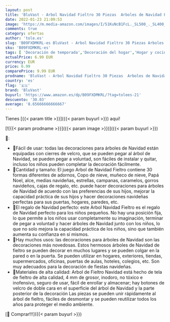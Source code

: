 ```yaml
---
layout: post
title: 'BluVast - Arbol Navidad Fieltro 30 Piezas  Arboles de Navidad Fieltro  Falda Arbol Navidad Fieltro  Retirable Arbol de Navidad en Fieltro Decoraciones  DIY Arbol Navidad Fieltro Niños'
date: 2022-01-23 21:09:53
image: 'https://m.media-amazon.com/images/I/51KuNcB1FcL._SL500_._SL400_.jpg'
comments: true
category: ofertas
author: 'tole.es'
slug: 'B09FXDMKRL-es BluVast - Arbol Navidad Fieltro 30 Piezas Arboles de...'
sku: 'B09FXDMKRL-es'
tags: [ 'Decoración de temporada','Decoración del hogar','Hogar y cocina','bluvast','navidad','Árboles de navidad', ]
actualPrice: 6.99 EUR
currency: EUR
price: 6.99
comparePrice: 9.99 EUR
prodname: 'BluVast - Arbol Navidad Fieltro 30 Piezas  Arboles de Navidad Fieltro  Falda Arbol Navidad Fieltro  Retirable Arbol de Navidad en Fieltro Decoraciones  DIY Arbol Navidad Fieltro Niños'
country: 'es'
flag: '🇪🇸'
brand: 'BluVast'
buyurl: 'https://www.amazon.es/dp/B09FXDMKRL/?tag=tolees-21'
descuento: '30.03'
average: '8.65666666666667'
---
```


Tienes [{{< param title >}}]({{< param buyurl >}}) aqui!

[![{{< param prodname >}}]({{< param image >}})]({{< param buyurl >}})

🔎:

- 🎄Fácil de usar: todas las decoraciones para árboles de Navidad están equipadas con cierres de velcro, que se pueden pegar al árbol de Navidad, se pueden pegar a voluntad, son fáciles de instalar y quitar, incluso los niños pueden completar la decoración fácilmente.
- 🎄Cantidad y tamaño: El juego Arbol de Navidad Fieltro contiene 30 formas diferentes de adornos, Copo de nieve, muñeco de nieve, Papá Noel, alce, medias navideñas, estrellas, campanas, caramelos, gorros navideños, cajas de regalo, etc. puede hacer decoraciones para árboles de Navidad de acuerdo con las preferencias de sus hijos, mejorar la capacidad práctica de sus hijos y hacer decoraciones navideñas perfectas para sus puertas, hogares, paredes, etc.
- 🎄El regalo de Navidad perfecto: este Arbol Navidad Fieltro es el regalo de Navidad perfecto para los niños pequeños. No hay una posición fija, lo que permite a los niños usar completamente su imaginación, terminar de pegar a voluntad y hacer árboles de Navidad junto con los niños, lo que no solo mejora la capacidad práctica de los niños, sino que también aumenta su confianza en sí mismos.
- 🎄Hay muchos usos: las decoraciones para árboles de Navidad son las decoraciones más novedosas. Estos hermosos árboles de Navidad de fieltro se pueden decorar en muchos lugares y se pueden colgar en la pared o en la puerta. Se pueden utilizar en hogares, exteriores, tiendas, supermercados, oficinas, puertas de aulas, hoteles, colegios, etc. Son muy adecuados para la decoración de fiestas navideñas.
- 🎄Materiales de alta calidad: Arbol de Fieltro Navidad está hecho de tela de fieltro de alta calidad, 4 mm de grosor, inodoro, no tóxico e inofensivo, seguro de usar, fácil de enrollar y almacenar; hay botones de velcro de doble cara en el superficie del árbol de Navidad y la parte posterior de la decoración Las piezas se pueden unir rápidamente al árbol de fieltro, fáciles de desmontar y se pueden reutilizar todos los años para proteger el medio ambiente.

[🛒 Comprar!!!]({{< param buyurl >}})

